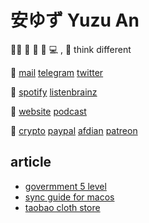 # 安ゆず Yuzu An

🏳️‍⚧️ 🍩 🎵 📖 💻 , 💭 think different

💬
[mail](mailto:anyuzu99@outlook.com)
[telegram](https://t.me/t42596)
[twitter](https://twiter.com/t52674)

🎈
[spotify](https://open.spotify.com/user/qnintpw1ar8z4wjs95m971lwq)
[listenbrainz](https://listenbrainz.org/user/m94810)

📰 [website](asset/website.opml)
[podcast](asset/podcast.opml)

💞 [crypto](asset/crypto.md)
[paypal](https://paypal.me/p49302)
[afdian](https://afdian.net/@sayomelu)
[patreon](https://www.patreon.com/sayomelu)

## article

- [govermment 5 level](article/2021/government_5_level.md)
- [sync guide for macos](article/2021/sync_guide_for_macos.md)
- [taobao cloth store](article/2021/taobao_cloth_store.md)
